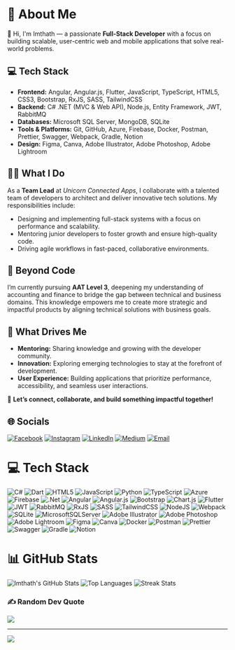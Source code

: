 # 💫 About Me
👋 Hi, I'm Imthath — a passionate **Full-Stack Developer** with a focus on building scalable, user-centric web and mobile applications that solve real-world problems.

## 💻 Tech Stack
- **Frontend:** Angular, Angular.js, Flutter, JavaScript, TypeScript, HTML5, CSS3, Bootstrap, RxJS, SASS, TailwindCSS
- **Backend:** C# .NET (MVC & Web API), Node.js, Entity Framework, JWT, RabbitMQ
- **Databases:** Microsoft SQL Server, MongoDB, SQLite
- **Tools & Platforms:** Git, GitHub, Azure, Firebase, Docker, Postman, Prettier, Swagger, Webpack, Gradle, Notion
- **Design:** Figma, Canva, Adobe Illustrator, Adobe Photoshop, Adobe Lightroom

## 👨‍💻 What I Do
As a **Team Lead** at *Unicorn Connected Apps*, I collaborate with a talented team of developers to architect and deliver innovative tech solutions. My responsibilities include:
- Designing and implementing full-stack systems with a focus on performance and scalability.
- Mentoring junior developers to foster growth and ensure high-quality code.
- Driving agile workflows in fast-paced, collaborative environments.

## 🎯 Beyond Code
I’m currently pursuing **AAT Level 3**, deepening my understanding of accounting and finance to bridge the gap between technical and business domains. This knowledge empowers me to create more strategic and impactful products by aligning technical solutions with business goals.

## 🌱 What Drives Me
- **Mentoring:** Sharing knowledge and growing with the developer community.
- **Innovation:** Exploring emerging technologies to stay at the forefront of development.
- **User Experience:** Building applications that prioritize performance, accessibility, and seamless user interactions.

💬 **Let’s connect, collaborate, and build something impactful together!**

## 🌐 Socials
[![Facebook](https://img.shields.io/badge/Facebook-%231877F2.svg?logo=Facebook&logoColor=white)](https://web.facebook.com/imthath.imt)
[![Instagram](https://img.shields.io/badge/Instagram-%23E4405F.svg?logo=Instagram&logoColor=white)](https://www.instagram.com/imthath_imt)
[![LinkedIn](https://img.shields.io/badge/LinkedIn-%230077B5.svg?logo=linkedin&logoColor=white)](https://www.linkedin.com/in/imthath-hameem-006a62270)
[![Medium](https://img.shields.io/badge/Medium-12100E?logo=medium&logoColor=white)](https://medium.com/@imthath_imt)
[![Email](https://img.shields.io/badge/Email-D14836?logo=gmail&logoColor=white)](mailto:mhdimthathhameem@gmail.com)

# 💻 Tech Stack
![C#](https://img.shields.io/badge/c%23-%23239120.svg?style=flat&logo=csharp&logoColor=white)
![Dart](https://img.shields.io/badge/dart-%230175C2.svg?style=flat&logo=dart&logoColor=white)
![HTML5](https://img.shields.io/badge/html5-%23E34F26.svg?style=flat&logo=html5&logoColor=white)
![JavaScript](https://img.shields.io/badge/javascript-%23323330.svg?style=flat&logo=javascript&logoColor=%23F7DF1E)
![Python](https://img.shields.io/badge/python-3670A0?style=flat&logo=python&logoColor=ffdd54)
![TypeScript](https://img.shields.io/badge/typescript-%23007ACC.svg?style=flat&logo=typescript&logoColor=white)
![Azure](https://img.shields.io/badge/azure-%230072C6.svg?style=flat&logo=microsoftazure&logoColor=white)
![Firebase](https://img.shields.io/badge/firebase-%23039BE5.svg?style=flat&logo=firebase)
![.Net](https://img.shields.io/badge/.NET-5C2D91?style=flat&logo=.net&logoColor=white)
![Angular](https://img.shields.io/badge/angular-%23DD0031.svg?style=flat&logo=angular&logoColor=white)
![Angular.js](https://img.shields.io/badge/angular.js-%23E23237.svg?style=flat&logo=angularjs&logoColor=white)
![Bootstrap](https://img.shields.io/badge/bootstrap-%238511FA.svg?style=flat&logo=bootstrap&logoColor=white)
![Chart.js](https://img.shields.io/badge/chart.js-F5788D.svg?style=flat&logo=chart.js&logoColor=white)
![Flutter](https://img.shields.io/badge/Flutter-%2302569B.svg?style=flat&logo=Flutter&logoColor=white)
![JWT](https://img.shields.io/badge/JWT-black?style=flat&logo=JSON%20web%20tokens)
![RabbitMQ](https://img.shields.io/badge/rabbitmq-FF6600?style=flat&logo=rabbitmq&logoColor=white)
![RxJS](https://img.shields.io/badge/rxjs-%23B7178C.svg?style=flat&logo=reactivex&logoColor=white)
![SASS](https://img.shields.io/badge/SASS-hotpink.svg?style=flat&logo=SASS&logoColor=white)
![TailwindCSS](https://img.shields.io/badge/tailwindcss-%2338B2AC.svg?style=flat&logo=tailwind-css&logoColor=white)
![NodeJS](https://img.shields.io/badge/node.js-6DA55F?style=flat&logo=node.js&logoColor=white)
![Webpack](https://img.shields.io/badge/webpack-%238DD6F9.svg?style=flat&logo=webpack&logoColor=black)
![SQLite](https://img.shields.io/badge/sqlite-%2307405e.svg?style=flat&logo=sqlite&logoColor=white)
![MicrosoftSQLServer](https://img.shields.io/badge/Microsoft%20SQL%20Server-CC2927?style=flat&logo=microsoft%20sql%20server&logoColor=white)
![Adobe Illustrator](https://img.shields.io/badge/adobe%20illustrator-%23FF9A00.svg?style=flat&logo=adobe%20illustrator&logoColor=white)
![Adobe Photoshop](https://img.shields.io/badge/adobe%20photoshop-%2331A8FF.svg?style=flat&logo=adobe%20photoshop&logoColor=white)
![Adobe Lightroom](https://img.shields.io/badge/Adobe%20Lightroom-31A8FF.svg?style=flat&logo=Adobe%20Lightroom&logoColor=white)
![Figma](https://img.shields.io/badge/figma-%23F24E1E.svg?style=flat&logo=figma&logoColor=white)
![Canva](https://img.shields.io/badge/Canva-%2300C4CC.svg?style=flat&logo=Canva&logoColor=white)
![Docker](https://img.shields.io/badge/docker-%230db7ed.svg?style=flat&logo=docker&logoColor=white)
![Postman](https://img.shields.io/badge/Postman-FF6C37?style=flat&logo=postman&logoColor=white)
![Prettier](https://img.shields.io/badge/prettier-%23F7B93E.svg?style=flat&logo=prettier&logoColor=black)
![Swagger](https://img.shields.io/badge/-Swagger-%23Clojure?style=flat&logo=swagger&logoColor=white)
![Gradle](https://img.shields.io/badge/Gradle-02303A.svg?style=flat&logo=Gradle&logoColor=white)
![Notion](https://img.shields.io/badge/Notion-%23000000.svg?style=flat&logo=notion&logoColor=white)

# 📊 GitHub Stats
![Imthath's GitHub Stats](https://github-readme-stats.vercel.app/api?username=your-github-username&show_icons=true&theme=radical)
![Top Languages](https://github-readme-stats.vercel.app/api/top-langs/?username=your-github-username&layout=compact&theme=radical)
![Streak Stats](https://github-readme-streak-stats.herokuapp.com/?user=your-github-username&theme=radical)

### ✍️ Random Dev Quote
![](https://quotes-github-readme.vercel.app/api?type=horizontal&theme=radical)

---
[![](https://visitcount.itsvg.in/api?id=your-github-username&icon=0&color=0)](https://visitcount.itsvg.in)

<!-- Proudly created with GPRM (https://gprm.itsvg.in) -->
